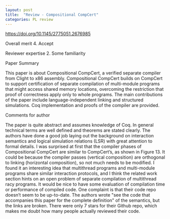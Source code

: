 ```yaml
---
layout: post
title:  "Review - Compositional CompCert"
categories: PL review
---
```


https://doi.org/10.1145/2775051.2676985

Overall merit
4. Accept

Reviewer expertise
2. Some familiarity

Paper Summary

This paper is about Compositional CompCert, a verified separate compiler from Clight to x86 assembly. Compositional CompCert builds on CompCert to support certification of separate compilation of multi-module programs that might access shared memory locations, overcoming the restriction that proof of correctness apply only to whole programs. The main contributions of the paper include language-independent linking and structured simulations. Coq implementation and proofs of the compiler are provided.

Comments for author

The paper is quite abstract and assumes knowledge of Coq. In general technical terms are well defined and theorems are stated clearly. The authors have done a good job laying out the background on interaction semantics and logical simulation relations (LSR) with great attention to formal details. I was surprised at first that the compiler phases of Compositional CompCert are similar to CompCert’s, as shown in Figure 13. It could be because the compiler passes (vertical composition) are orthogonal to linking (horizontal composition), so not much needs to be modified. I found it an interesting idea that multithread programs and multi-module programs share similar interaction protocols, and I think the related work section hints on an open problem of separate compilation of multithread racy programs. It would be nice to have some evaluation of compilation time or performance of compiled code. One complaint is that their code repo doesn’t seem to be up-to-date. The authors wrote "see the code that accompanies this paper for the complete definition" of the semantics, but the links are broken. There were only 7 stars for their Github repo, which makes me doubt how many people actually reviewed their code.

